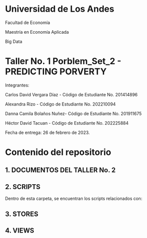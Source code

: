 # Universidad de Los Andes

Facultad de Economía

Maestría en Economía Aplicada

Big Data

# Taller No. 1 Porblem_Set_2 - PREDICTING PORVERTY

Integrantes: 

Carlos David Vergara Díaz -
Código de Estudiante No. 201414896

Alexandra Rizo - 
Código de Estudiante No. 202210094

Danna Camila Bolaños Nuñez- 
Código de Estudiante No. 201911675

Héctor David Tacuan - 
Código de Estudiante No. 202225884

Fecha de entrega: 26 de febrero de 2023. 

# Contenido del repositorio

## 1. DOCUMENTOS DEL TALLER No. 2

## 2. SCRIPTS

Dentro de esta carpeta, se encuentran los scripts relacionados con: 

## 3. STORES

## 4. VIEWS
